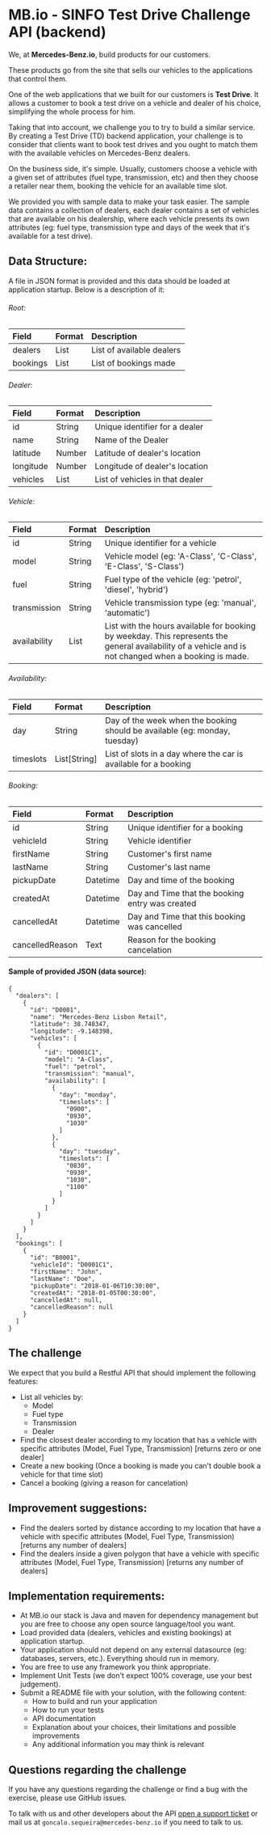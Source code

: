 # MB.io - SINFO Test Drive Challenge API (backend)

We, at **Mercedes-Benz.io**, build products for our customers.

These products go from the site that sells our vehicles to the applications that control them.

One of the web applications that we built for our customers is **Test Drive**. It allows a customer to book a test drive on a vehicle and dealer of his choice, simplifying the whole process for him.

Taking that into account, we challenge you to try to build a similar service. By creating a Test Drive (TD) backend application, your challenge is to consider that clients want to book test drives and you ought to match them with the available vehicles on Mercedes-Benz dealers.

On the business side, it's simple. Usually, customers choose a vehicle with a given set of attributes (fuel type, transmission, etc) and then they choose a retailer near them, booking the vehicle for an available time slot.

We provided you with sample data to make your task easier. The sample data contains a collection of dealers, each dealer contains a set of vehicles that are available on his dealership, where each vehicle presents its own attributes (eg: fuel type, transmission type and days of the week that it's available for a test drive).

## Data Structure:

A file in JSON format is provided and this data should be loaded at application startup. Below is a description of it:

###### Root:

| Field     | Format     | Description |
| :-------- | :--------- | :---------- |
| dealers   | List       | List of available dealers |
| bookings  |  List      | List of bookings made |

###### Dealer:

| Field     | Format     | Description |
| :-------- | :--------- | :---------- |
| id | String | Unique identifier for a dealer |
| name  | String | Name of the Dealer |
| latitude | Number | Latitude of dealer's location  |
| longitude | Number | Longitude of dealer's location  |
| vehicles   | List  | List of vehicles in that dealer  |

###### Vehicle:

| Field     | Format     | Description |
| :-------- | :--------- | :---------- |
| id | String | Unique identifier for a vehicle |
| model  | String  | Vehicle model (eg: 'A-Class', 'C-Class', 'E-Class', 'S-Class')  |
|fuel   | String  | Fuel type of the vehicle (eg: 'petrol', 'diesel', 'hybrid')  |
| transmission   | String  | Vehicle transmission type (eg: 'manual', 'automatic')  |
| availability   | List  | List with the hours available for booking by weekday. This represents the general availability of a vehicle and is not changed when a booking is made.  |

###### Availability:

| Field     | Format     | Description |
| :-------- | :--------- | :---------- |
| day | String | Day of the week when the booking should be available (eg: monday, tuesday) |
| timeslots | List[String] | List of slots in a day where the car is available for a booking  |

###### Booking:

| Field     | Format     | Description |
| :-------- | :--------- | :---------- |
| id | String | Unique identifier for a booking |
| vehicleId | String | Vehicle identifier |
| firstName | String   | Customer's first name  |
| lastName | String   | Customer's last name  |
| pickupDate   | Datetime  | Day and time of the booking  |  
| createdAt   | Datetime  | Day and Time that the booking entry was created  |  
| cancelledAt   | Datetime  | Day and Time that this booking was cancelled  |  
| cancelledReason   | Text  | Reason for the booking cancelation |  


#### Sample of provided JSON (data source):

```
{
  "dealers": [
    {
      "id": "D0001",
      "name": "Mercedes-Benz Lisbon Retail",
      "latitude": 38.748347,
      "longitude": -9.148398,
      "vehicles": [
        {
          "id": "D0001C1",
          "model": "A-Class",
          "fuel": "petrol",
          "transmission": "manual",
          "availability": [
            {
              "day": "monday",
              "timeslots": [
                "0900",
                "0930",
                "1030"
              ]
            },
            {
              "day": "tuesday",
              "timeslots": [
                "0830",
                "0930",
                "1030",
                "1100"
              ]
            }
          ]
        }
      ]
    }
  ],
  "bookings": [
    {
      "id": "B0001",
      "vehicleId": "D0001C1",
      "firstName": "John",
      "lastName": "Doe",
      "pickupDate": "2018-01-06T10:30:00",
      "createdAt": "2018-01-05T00:30:00",
      "cancelledAt": null,
      "cancelledReason": null
    }
  ]
}
```


## The challenge

We expect that you build a Restful API that should implement the following features:

- List all vehicles by:
    - Model
    - Fuel type
    - Transmission
    - Dealer
- Find the closest dealer according to my location that has a vehicle with specific attributes (Model, Fuel Type, Transmission) [returns zero or one dealer]
- Create a new booking (Once a booking is made you can't double book a vehicle for that time slot)
- Cancel a booking (giving a reason for cancelation)


## Improvement suggestions:

- Find the dealers sorted by distance according to my location that have a vehicle with specific attributes (Model, Fuel Type, Transmission) [returns any number of dealers]
- Find the dealers inside a given polygon that have a vehicle with specific attributes (Model, Fuel Type, Transmission) [returns any number of dealers]

## Implementation requirements:

- At MB.io our stack is Java and maven for dependency management but you are free to choose any open source language/tool you want.
- Load provided data (dealers, vehicles and existing bookings) at application startup.
- Your application should not depend on any external datasource (eg: databases, servers, etc.). Everything should run in memory.
- You are free to use any framework you think appropriate.
- Implement Unit Tests (we don't expect 100% coverage, use your best judgement).
- Submit a README file with your solution, with the following content:
    - How to build and run your application
    - How to run your tests
    - API documentation
    - Explanation about your choices, their limitations and possible improvements
    - Any additional information you may think is relevant

## Questions regarding the challenge

If you have any questions regarding the challenge or find a bug with the exercise, please use GitHub issues.

To talk with us and other developers about the API [open a support ticket](https://github.com/mercedesbenzio/SINFO-backend-challenge/issues) or mail us at `goncalo.sequeira@mercedes-benz.io` if you need to talk to us.
